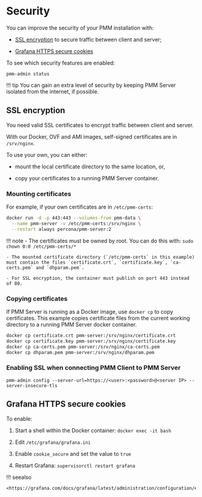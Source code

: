 # Security

You can improve the security of your PMM installation with:

- [SSL encryption](#ssl-encryption) to secure traffic between client and server;

- [Grafana HTTPS secure cookies](#grafana-https-secure-cookies)

To see which security features are enabled:

```
pmm-admin status
```

!!! tip
    You can gain an extra level of security by keeping PMM Server isolated from the internet, if possible.

## SSL encryption

You need valid SSL certificates to encrypt traffic between client and server.

With our Docker, OVF and AMI images, self-signed certificates are in `/srv/nginx`.

To use your own, you can either:

- mount the local certificate directory to the same location, or,

- copy your certificates to a running PMM Server container.

### Mounting certificates

For example, if your own certificates are in `/etc/pmm-certs`:

```sh
docker run -d -p 443:443 --volumes-from pmm-data \
  --name pmm-server -v /etc/pmm-certs:/srv/nginx \
  --restart always percona/pmm-server:2
```

!!! note
    - The certificates must be owned by root. You can do this with: `sudo chown 0:0 /etc/pmm-certs/*`

    - The mounted certificate directory (`/etc/pmm-certs` in this example) must contain the files `certificate.crt`, `certificate.key`, `ca-certs.pem` and `dhparam.pem`.

    - For SSL encryption, the container must publish on port 443 instead of 80.

### Copying certificates

If PMM Server is running as a Docker image, use `docker cp` to copy certificates. This example copies certificate files from the current working directory to a running PMM Server docker container.

```sh
docker cp certificate.crt pmm-server:/srv/nginx/certificate.crt
docker cp certificate.key pmm-server:/srv/nginx/certificate.key
docker cp ca-certs.pem pmm-server:/srv/nginx/ca-certs.pem
docker cp dhparam.pem pmm-server:/srv/nginx/dhparam.pem
```


### Enabling SSL when connecting PMM Client to PMM Server

```
pmm-admin config --server-url=https://<user>:<password>@<server IP> --server-insecure-tls
```

## Grafana HTTPS secure cookies

To enable:

1. Start a shell within the Docker container: `docker exec -it bash`

2. Edit `/etc/grafana/grafana.ini`

3. Enable `cookie_secure` and set the value to `true`

4. Restart Grafana: `supervisorctl restart grafana`

!!! seealso

    <https://grafana.com/docs/grafana/latest/administration/configuration/#cookie_secure>
